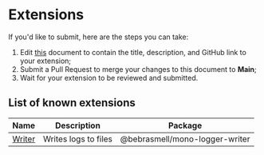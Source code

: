 # Extensions

If you'd like to submit, here are the steps you can take:

1. Edit [this](./EXTENSIONS.md) document to contain the title, description, and GitHub link to your extension;
2. Submit a Pull Request to merge your changes to this document to **Main**;
3. Wait for your extension to be reviewed and submitted.

## List of known extensions

| Name | Description | Package |
| ---- | ----------- | ------- |
| [Writer](https://github.com/bebrasmell/mono-logger-writer) | Writes logs to files | @bebrasmell/mono-logger-writer |
